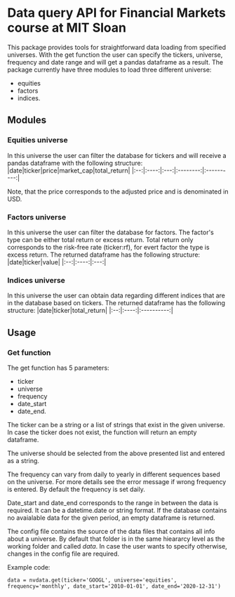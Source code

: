# Data query API for Financial Markets course at MIT Sloan

This package provides tools for straightforward data loading from specified universes.
With the get function the user can specify the tickers, universe, frequency and date range and will get a pandas dataframe as a result.
The package currently have three modules to load three different universe:
* equities
* factors
* indices.

## Modules
### Equities universe
In this universe the user can filter the database for tickers and will receive a pandas dataframe with the following structure:
|date|ticker|price|market_cap|total_return|
|:--:|:----:|:---:|:--------:|:----------:|

Note, that the price corresponds to the adjusted price and is denominated in USD.

### Factors universe
In this universe the user can filter the database for factors. The factor's type can be either total return or excess return. Total return only corresponds to the risk-free rate (ticker:rf), for evert factor the type is excess return. The returned dataframe has the following structure:
|date|ticker|value|
|:--:|:----:|:---:|

### Indices universe
In this universe the user can obtain data regarding different indices that are in the database based on tickers. The returned dataframe has the following structure:
|date|ticker|total_return|
|:--:|:----:|:----------:|

## Usage
### Get function
The get function has 5 parameters:
* ticker
* universe
* frequency
* date_start
* date_end.

The ticker can be a string or a list of strings that exist in the given universe. In case the ticker does not exist, the function will return an empty dataframe.

The universe should be selected from the above presented list and entered as a string.

The frequency can vary from daily to yearly in different sequences based on the universe. For more details see the error message if wrong frequency is entered. By default the frequency is set daily.

Date_start and date_end corresponds to the range in between the data is required. It can be a datetime.date or string format. If the database contains no avaialable data for the given period, an empty dataframe is returned.

The config file contains the source of the data files that contains all info about a universe. By default that folder is in the same hieararcy level as the working folder and called *data*. In case the user wants to specify otherwise, changes in the config file are required.

Example code:
```
data = nvdata.get(ticker='GOOGL', universe='equities', frequency='monthly', date_start='2010-01-01', date_end='2020-12-31')
```